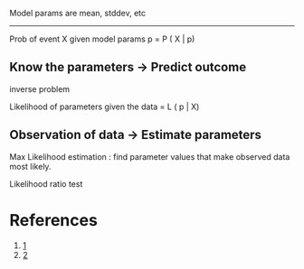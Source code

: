 
Model params are mean, stddev, etc

-----
Prob of event X given model params p = P ( X | p)

Know the parameters -> Predict outcome
-----
inverse problem

Likelihood of parameters given the data = L ( p | X)

Observation of data -> Estimate parameters
-----

Max Likelihood estimation : find parameter values that make observed data most likely.

Likelihood ratio test

# References
1. [1](http://statgen.iop.kcl.ac.uk/bgim/mle/sslike_3.html)
2. [2](https://onlinecourses.science.psu.edu/stat414/node/191)




